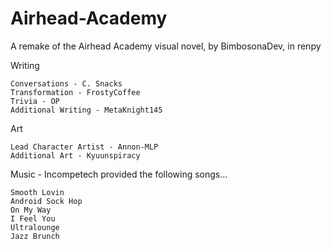 # Airhead-Academy

A remake of the Airhead Academy visual novel, by BimbosonaDev, in renpy

Writing

    Conversations - C. Snacks
    Transformation - FrostyCoffee
    Trivia - OP
    Additional Writing - MetaKnight145

Art 

    Lead Character Artist - Annon-MLP
    Additional Art - Kyuunspiracy

Music - Incompetech provided the following songs...

    Smooth Lovin
    Android Sock Hop
    On My Way
    I Feel You
    Ultralounge
    Jazz Brunch
